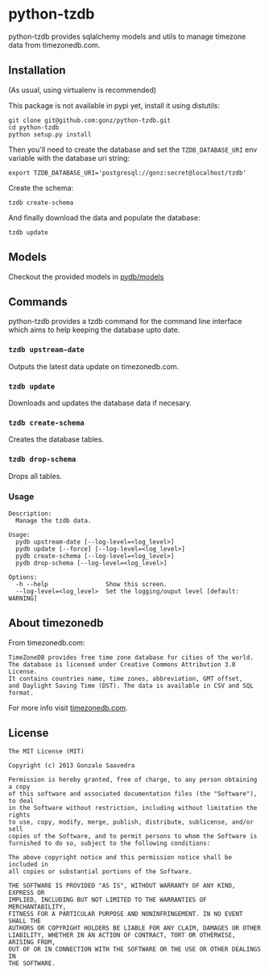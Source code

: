 python-tzdb
===========

python-tzdb provides sqlalchemy models and utils to manage timezone data
from timezonedb.com.


Installation
------------

(As usual, using virtualenv is recommended)

This package is not available in pypi yet, install it using distutils:

    git clone git@github.com:gonz/python-tzdb.git
    cd python-tzdb
    python setup.py install

Then you'll need to create the database and set the `TZDB_DATABASE_URI`
env variable with the database uri string:

    export TZDB_DATABASE_URI='postgresql://gonz:secret@localhost/tzdb'

Create the schema:

    tzdb create-schema

And finally download the data and populate the database:

    tzdb update


Models
------

Checkout the provided models in [pydb/models](https://github.com/gonz/python-tzdb/blob/master/tzdb/models.py)


Commands
--------

python-tzdb provides a tzdb command for the command line interface which
aims to help keeping the database upto date.


### `tzdb upstream-date` ###

Outputs the latest data update on timezonedb.com.

### `tzdb update` ###

Downloads and updates the database data if necesary.

### `tzdb create-schema` ###

Creates the database tables.

### `tzdb drop-schema` ###

Drops all tables.

### Usage ###

    Description:
      Manage the tzdb data.

    Usage:
      pydb upstream-date [--log-level=<log_level>]
      pydb update [--force] [--log-level=<log_level>]
      pydb create-schema [--log-level=<log_level>]
      pydb drop-schema [--log-level=<log_level>]

    Options:
      -h --help                Show this screen.
      --log-level=<log_level>  Set the logging/ouput level [default: WARNING]


About timezonedb
----------------

From timezonedb.com:

    TimeZoneDB provides free time zone database for cities of the world.
    The database is licensed under Creative Commons Attribution 3.0 License.
    It contains countries name, time zones, abbreviation, GMT offset,
    and Daylight Saving Time (DST). The data is available in CSV and SQL format.

For more info visit [timezonedb.com](http://timezonedb.com/).


License
-------

    The MIT License (MIT)

    Copyright (c) 2013 Gonzalo Saavedra

    Permission is hereby granted, free of charge, to any person obtaining a copy
    of this software and associated documentation files (the "Software"), to deal
    in the Software without restriction, including without limitation the rights
    to use, copy, modify, merge, publish, distribute, sublicense, and/or sell
    copies of the Software, and to permit persons to whom the Software is
    furnished to do so, subject to the following conditions:

    The above copyright notice and this permission notice shall be included in
    all copies or substantial portions of the Software.

    THE SOFTWARE IS PROVIDED "AS IS", WITHOUT WARRANTY OF ANY KIND, EXPRESS OR
    IMPLIED, INCLUDING BUT NOT LIMITED TO THE WARRANTIES OF MERCHANTABILITY,
    FITNESS FOR A PARTICULAR PURPOSE AND NONINFRINGEMENT. IN NO EVENT SHALL THE
    AUTHORS OR COPYRIGHT HOLDERS BE LIABLE FOR ANY CLAIM, DAMAGES OR OTHER
    LIABILITY, WHETHER IN AN ACTION OF CONTRACT, TORT OR OTHERWISE, ARISING FROM,
    OUT OF OR IN CONNECTION WITH THE SOFTWARE OR THE USE OR OTHER DEALINGS IN
    THE SOFTWARE.

